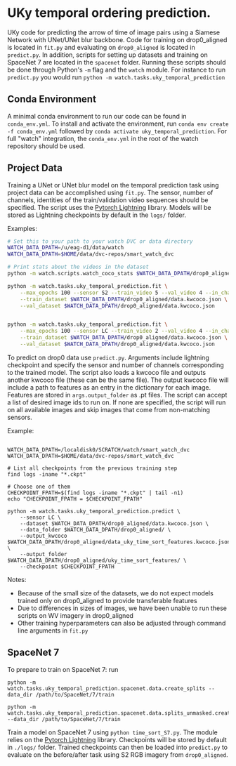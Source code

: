 UKy temporal ordering prediction.
====

UKy code for predicting the arrow of time of image pairs using a Siamese Network with UNet/UNet blur backbone. Code for training on drop0_aligned is located in `fit.py` and evaluating on `drop0_aligned` is located in `predict.py`. In addition, scripts for setting up datasets and training on SpaceNet 7 are located in the `spacenet` folder. Running these scripts should be done through Python's `-m` flag and the `watch` module. For instance to run `predict.py` you would run `python -m watch.tasks.uky_temporal_prediction`

Conda Environment
----
A minimal conda environment to run our code can be found in `conda_env.yml`. To install and activate the environment, run `conda env create -f conda_env.yml` followed by `conda activate uky_temporal_prediction`. For full "watch" integration, the `conda_env.yml` in the root of the watch repository should be used.

Project Data
----
Training a UNet or UNet blur model on the temporal prediction task using project data can be accomplished using `fit.py`. The sensor, number of channels, identities of the train/validation video sequences should be specified. The script uses the [Pytorch Lightning](https://www.pytorchlightning.ai/) library. Models will be stored as Lightning checkpoints by default in the `logs/` folder. 

Examples: 

```bash
# Set this to your path to your watch DVC or data directory
WATCH_DATA_DPATH=/u/eag-d1/data/watch
WATCH_DATA_DPATH=$HOME/data/dvc-repos/smart_watch_dvc

# Print stats about the videos in the dataset
python -m watch.scripts.watch_coco_stats $WATCH_DATA_DPATH/drop0_aligned/data.kwcoco.json

python -m watch.tasks.uky_temporal_prediction.fit \
    --max_epochs 100 --sensor S2 --train_video 5 --val_video 4 --in_channels 3 \
    --train_dataset $WATCH_DATA_DPATH/drop0_aligned/data.kwcoco.json \
    --val_dataset $WATCH_DATA_DPATH/drop0_aligned/data.kwcoco.json


python -m watch.tasks.uky_temporal_prediction.fit \
    --max_epochs 100 --sensor LC --train_video 2 --val_video 4 --in_channels 1 \
    --train_dataset $WATCH_DATA_DPATH/drop0_aligned/data.kwcoco.json \
    --val_dataset $WATCH_DATA_DPATH/drop0_aligned/data.kwcoco.json
```

To predict on drop0 data use `predict.py`. Arguments include lightning checkpoint and specify the sensor and number of channels corresponding to the trained model. The script also loads a kwcoco file and outputs another kwcoco file (these can be the same file). The output kwcoco file will include a path to features as an entry in the dictionary for each image. Features are stored in `args.output_folder` as .pt files. The script can accept a list of desired image ids to run on. If none are specified, the script will run on all available images and skip images that come from non-matching sensors.

Example: 

```

WATCH_DATA_DPATH=/localdisk0/SCRATCH/watch/smart_watch_dvc
WATCH_DATA_DPATH=$HOME/data/dvc-repos/smart_watch_dvc

# List all checkpoints from the previous training step
find logs -iname "*.ckpt"

# Choose one of them
CHECKPOINT_FPATH=$(find logs -iname "*.ckpt" | tail -n1)
echo "CHECKPOINT_FPATH = $CHECKPOINT_FPATH"

python -m watch.tasks.uky_temporal_prediction.predict \
    --sensor LC \
    --dataset $WATCH_DATA_DPATH/drop0_aligned/data.kwcoco.json \
    --data_folder $WATCH_DATA_DPATH/drop0_aligned/ \
    --output_kwcoco $WATCH_DATA_DPATH/drop0_aligned/data_uky_time_sort_features.kwcoco.json \
    --output_folder $WATCH_DATA_DPATH/drop0_aligned/uky_time_sort_features/ \
    --checkpoint $CHECKPOINT_FPATH
```


Notes:
- Because of the small size of the datasets, we do not expect models trained only on drop0_aligned to provide transferable features
- Due to differences in sizes of images, we have been unable to run these scripts on WV imagery in drop0_aligned
- Other training hyperparameters can also be adjusted through command line arguments in `fit.py`

SpaceNet 7
----
To prepare to train on SpaceNet 7: run 

```
python -m watch.tasks.uky_temporal_prediction.spacenet.data.create_splits --data_dir /path/to/SpaceNet/7/train

python -m watch.tasks.uky_temporal_prediction.spacenet.data.splits_unmasked.create_splits  --data_dir /path/to/SpaceNet/7/train

```

Train a model on SpaceNet 7 using `python time_sort_S7.py`. The module relies on the [Pytorch Lightning](https://www.pytorchlightning.ai/) library. Checkpoints will be stored by default in `./logs/` folder. Trained checkpoints can then be loaded into `predict.py` to evaluate on the before/after task using S2 RGB imagery from `drop0_aligned`.

